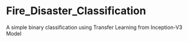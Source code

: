 # Fire_Disaster_Classification
A simple binary classification using Transfer Learning from Inception-V3 Model
